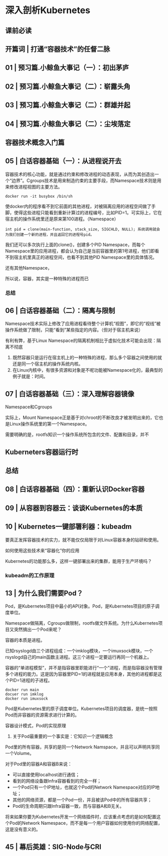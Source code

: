 # 深入剖析Kubernetes #

## 课前必读 ##

## 开篇词 | 打通“容器技术”的任督二脉 ##

## 01 | 预习篇.小鲸鱼大事记（一）：初出茅庐 ##

## 02 | 预习篇.小鲸鱼大事记（二）：崭露头角 ##

## 03 | 预习篇.小鲸鱼大事记（二）：群雄并起 ##

## 04 | 预习篇.小鲸鱼大事记（二）：尘埃落定 ##

## 容器技术概念入门篇 ##

## 05 | 白话容器基础（一）：从进程说开去 ##

容器技术的核心功能，就是通过约束和修改进程的动态表现，从而为其创造出一个“边界”。Cgroups技术是用来制造约束的主要手段，而Namespace技术则是用来修改进程视图的主要方法。

	docker run -it busybox /bin/sh

使docker内的程序看不到它前面的其他进程，对被隔离应用的进程空间做了手脚，使得这些进程只能看到重新计算过的进程编号，比如PID=1。可实际上，它在宿主机的操作系统里还是原来第100进程。（Namespace）

	int pid = clone(main-function, stack_size, SIGCHLD, NULL); 系统调用就会为我们创建一个新的进程，并且返回它的进程号pid。

我们还可以多次执行上面的clone()，创建多个PID Namespace，而每个Namespace里的应用进程，都会认为自己是当前容器里的第1号进程，他们即看不到宿主机里真正的进程空间，也看不到其他PID Namespace里的具体情况。

还有其他Namespace，

所以说，容器，其实是一种特殊的进程而已

### 总结 ###

## 06 | 白话容器基础（二）：隔离与限制 ##

Namespace技术实际上修改了应用进程看待整个计算机“视图”，即它的“视线”被操作系统做了限制，只能“看到”某些指定的内容。（但对于宿主机来说）

有利有弊，基于Linux Namespace的隔离机制相比于虚拟化技术可能会出现：隔离不彻底

1. 既然容器只是运行在宿主机上的一种特殊的进程，那么多个容器之间使用的就还是同一个宿主机的操作系统内核。
2. 在Linux内核中，有很多资源和对象是不呢功能被Namespace化的，最典型的例子就是：时间。

## 07 | 白话容器基础（三）：深入理解容器镜像 ##

Namespace和Cgroups

实际上，Mount Namespace正是基于对chroot的不断改良才被发明出来的，它也是Linux操作系统里的第一个Namespace。

需要明确的是，rootfs知识一个操作系统所包含的文件、配置和目录，并不

## Kuberneters容器运行时 ##

## 总结 ##

## 08 | 白话容器基础（四）：重新认识Docker容器 ##

## 09 | 从容器到容器云：谈谈Kubernetes的本质 ##

## 10 | Kubernetes一键部署利器：kubeadm ##

要真正发挥容器技术的实力，就不能仅仅局限于对Linux容器本身的钻研和使用。

如何使用这些技术来“容器化”你的应用

Kubernetes的功能那么多，这样一键部署出来的集群，能用于生产环境吗？

### kubeadm的工作原理 ###

## 13 | 为什么我们需要Pod？ ##

Pod，是Kubernetes项目中最小的API对象。Pod，是Kubernetes项目的原子调度单位。

Namespace做隔离，Cgroups做限制，rootfs做文件系统。为什么Kubernetes项目又突然搞出一个Pod来呢？

容器的本质是进程。

已知rsyslogd由三个进程组成：一个imklog模块，一个imuxsock模块，一个rsyslogd自己的main函数主进程。这三个进程一定要运行再同一个机器上。

容器的“单进程模型”，并不是指容器里职能进行“一个”进程，而是指容器没有管理多个进程的能力。这是因为容器里PID=1的进程就是应用本身，其他的进程都是这个PID=1进程的子进程。

	docker run main 
	docuer run imklog
	docker run imuxsock

Pod是Kubernetes里的原子调度单位。Kubernetes项目的调度器，是统一按照Pod而非容器的资源需求进行计算的。

容器设计模式，Pod的实现原理

1. 关于Pod最重要的一个事实是：它知识一个逻辑概念

Pod里的所有容器，共享的是同一个Network Namspace，并且可以声明共享同一个Volume。

对于Pod里的容器A和容器B来说：

* 可以直接使用localhost进行通信；
* 看到的网络设备跟Infra容器看到的完全一样；
* 一个Pod只有一个IP地址，也就这个Pod的Network Namespace对应的IP地址；
* 其他的网络资源，都是一个Pod一份，并且被该Pod中的所有容器共享；
* Pod的生命周期只跟Infra容器一致，而与容器A和B无关。

将来如果你要为Kubernetes开发一个网络插件时，应该重点考虑的是如何配置这个Pod的Network Namespace，而不是每一个用户容器如何使用你的网络配置，这是没有意义的。

## 45 | 幕后英雄：SIG-Node与CRI ##

